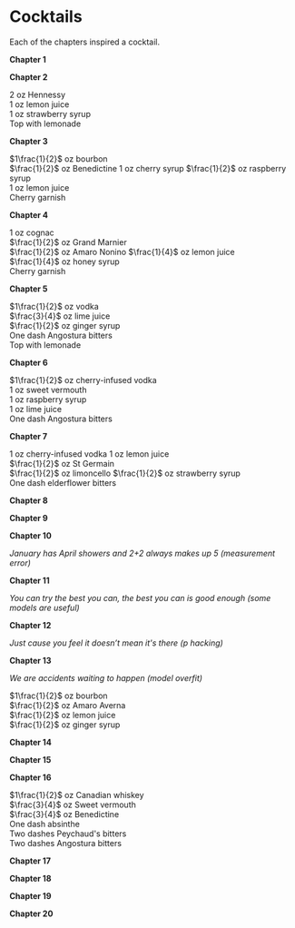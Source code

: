

# Cocktails
<!-- and music -->

Each of the chapters inspired a cocktail.

<!-- , which could drunk while thinking about the chapter and listening to music. -->

**Chapter 1**



<!-- Album: Bright Eyes, *I'm Wide Awake, It's Morning* -->



**Chapter 2**

$2$ oz Hennessy  
$1$ oz lemon juice  
$1$ oz strawberry syrup  
Top with lemonade


**Chapter 3**

$1\frac{1}{2}$ oz bourbon  
$\frac{1}{2}$ oz Benedictine
$1$ oz cherry syrup
$\frac{1}{2}$ oz raspberry syrup  
$1$ oz lemon juice  
Cherry garnish

**Chapter 4**

$1$ oz cognac  
$\frac{1}{2}$ oz Grand Marnier  
$\frac{1}{2}$ oz Amaro Nonino
$\frac{1}{4}$ oz lemon juice  
$\frac{1}{4}$ oz honey syrup  
Cherry garnish


**Chapter 5**

$1\frac{1}{2}$ oz vodka  
$\frac{3}{4}$ oz lime juice  
$\frac{1}{2}$ oz ginger syrup  
One dash Angostura bitters  
Top with lemonade

**Chapter 6**

$1\frac{1}{2}$ oz cherry-infused vodka  
$1$ oz sweet vermouth  
$1$ oz raspberry syrup  
$1$ oz lime juice  
One dash Angostura bitters  


**Chapter 7**

$1$ oz cherry-infused vodka
$1$ oz lemon juice  
$\frac{1}{2}$ oz St Germain  
$\frac{1}{2}$ oz limoncello
$\frac{1}{2}$ oz strawberry syrup  
One dash elderflower bitters  


**Chapter 8**


<!-- Album: The Strokes, *Last Nite* -->


**Chapter 9**


<!-- Album: Olivia Rodrigo, *good 4 u* -->


**Chapter 10**

*January has April showers and 2+2 always makes up 5 (measurement error)* 

<!-- Album: John Mayer, *Where the Light Is* -->


**Chapter 11**

*You can try the best you can, the best you can is good enough (some models are useful)*

<!-- Album: Sturgill Simpson, *Metamodern Sounds in Country Music* -->


**Chapter 12**

*Just cause you feel it doesn’t mean it's there (p hacking)*

<!-- Album: Chance the Rapper, *Coloring Book* -->


**Chapter 13**

*We are accidents waiting to happen (model overfit)*

$1\frac{1}{2}$ oz bourbon  
$\frac{1}{2}$ oz Amaro Averna  
$\frac{1}{2}$ oz lemon juice  
$\frac{1}{2}$ oz ginger syrup

<!-- Album: Jay Z, *The Black Album* -->


**Chapter 14**


**Chapter 15**


**Chapter 16**

$1\frac{1}{2}$ oz Canadian whiskey  
$\frac{3}{4}$ oz Sweet vermouth  
$\frac{3}{4}$ oz Benedictine  
One dash absinthe  
Two dashes Peychaud's bitters  
Two dashes Angostura bitters


**Chapter 17**


**Chapter 18**


**Chapter 19**


**Chapter 20**

